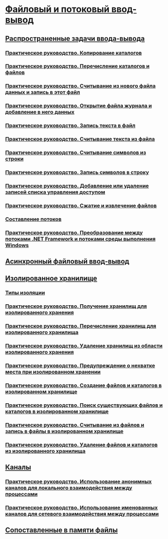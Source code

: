 # [Файловый и потоковый ввод-вывод](file-and-stream-i-o.md)
## [Распространенные задачи ввода-вывода](common-i-o-tasks.md)
### [Практическое руководство. Копирование каталогов](how-to-copy-directories.md)
### [Практическое руководство. Перечисление каталогов и файлов](how-to-enumerate-directories-and-files.md)
### [Практическое руководство. Считывание из нового файла данных и запись в этот файл](how-to-read-and-write-to-a-newly-created-data-file.md)
### [Практическое руководство. Открытие файла журнала и добавление в него данных](how-to-open-and-append-to-a-log-file.md)
### [Практическое руководство. Запись текста в файл](how-to-write-text-to-a-file.md)
### [Практическое руководство. Считывание текста из файла](how-to-read-text-from-a-file.md)
### [Практическое руководство. Считывание символов из строки](how-to-read-characters-from-a-string.md)
### [Практическое руководство. Запись символов в строку](how-to-write-characters-to-a-string.md)
### [Практическое руководство. Добавление или удаление записей списка управления доступом](how-to-add-or-remove-access-control-list-entries.md)
### [Практическое руководство. Сжатие и извлечение файлов](how-to-compress-and-extract-files.md)
### [Составление потоков](composing-streams.md)
### [Практическое руководство. Преобразование между потоками .NET Framework и потоками среды выполнения Windows](how-to-convert-between-dotnet-streams-and-winrt-streams.md)
## [Асинхронный файловый ввод-вывод](asynchronous-file-i-o.md)
## [Изолированное хранилище](isolated-storage.md)
### [Типы изоляции](types-of-isolation.md)
### [Практическое руководство. Получение хранилищ для изолированного хранения](how-to-obtain-stores-for-isolated-storage.md)
### [Практическое руководство. Перечисление хранилищ для изолированного хранилища](how-to-enumerate-stores-for-isolated-storage.md)
### [Практическое руководство. Удаление хранилищ из области изолированного хранения](how-to-delete-stores-in-isolated-storage.md)
### [Практическое руководство. Предупреждение о нехватке места при изолированном хранении](how-to-anticipate-out-of-space-conditions-with-isolated-storage.md)
### [Практическое руководство. Создание файлов и каталогов в изолированном хранилище](how-to-create-files-and-directories-in-isolated-storage.md)
### [Практическое руководство. Поиск существующих файлов и каталогов в изолированном хранилище](how-to-find-existing-files-and-directories-in-isolated-storage.md)
### [Практическое руководство. Считывание из файлов и запись в файлы в изолированном хранилище](how-to-read-and-write-to-files-in-isolated-storage.md)
### [Практическое руководство. Удаление файлов и каталогов из изолированного хранилища](how-to-delete-files-and-directories-in-isolated-storage.md)
## [Каналы](pipe-operations.md)
### [Практическое руководство. Использование анонимных каналов для локального взаимодействия между процессами](how-to-use-anonymous-pipes-for-local-interprocess-communication.md)
### [Практическое руководство. Использование именованных каналов для сетевого взаимодействия между процессами](how-to-use-named-pipes-for-network-interprocess-communication.md)
## [Сопоставленные в памяти файлы](memory-mapped-files.md)
